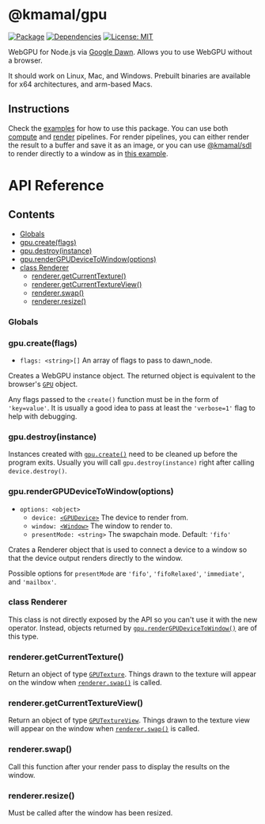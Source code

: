 # @kmamal/gpu

[![Package](https://img.shields.io/npm/v/%2540kmamal%252Fgpu)](https://www.npmjs.com/package/@kmamal/gpu)
[![Dependencies](https://img.shields.io/librariesio/release/npm/@kmamal/gpu)](https://libraries.io/npm/@kmamal%2Fgpu)
[![License: MIT](https://img.shields.io/badge/License-MIT-yellow.svg)](https://opensource.org/licenses/MIT)

WebGPU for Node.js via [Google Dawn](https://dawn.googlesource.com/dawn/+/refs/heads/main/src/dawn/node/).
Allows you to use WebGPU without a browser.

It should work on Linux, Mac, and Windows.
Prebuilt binaries are available for x64 architectures, and arm-based Macs.


## Instructions

Check the [examples](https://github.com/kmamal/gpu/tree/master/examples) for how to use this package.
You can use both [compute](https://github.com/kmamal/gpu/tree/master/examples/00-compute) and [render](https://github.com/kmamal/gpu/tree/master/examples/01-render) pipelines.
For render pipelines, you can either render the result to a buffer and save it as an image, or you can use [@kmamal/sdl](https://github.com/kmamal/node-sdl#readme) to render directly to a window as in [this example](https://github.com/kmamal/gpu/tree/master/examples/02-window).


# API Reference

## Contents

* [Globals](#globals)
* [gpu.create(flags)](#gpucreateflags)
* [gpu.destroy(instance)](#gpudestroyinstance)
* [gpu.renderGPUDeviceToWindow(options)](#gpurendergpudevicetowindowoptions)
* [class Renderer](#class-renderer)
  * [renderer.getCurrentTexture()](#renderergetcurrenttexture)
  * [renderer.getCurrentTextureView()](#renderergetcurrenttextureview)
  * [renderer.swap()](#rendererswap)
  * [renderer.resize()](#rendererresize)


### Globals

### gpu.create(flags)

* `flags: <string>[]` An array of flags to pass to dawn_node.

Creates a WebGPU instance object.
The returned object is equivalent to the browser's [`GPU`](https://developer.mozilla.org/en-US/docs/Web/API/GPU) object.

Any flags passed to the `create()` function must be in the form of `'key=value'`.
It is usually a good idea to pass at least the `'verbose=1'` flag to help with debugging.

### gpu.destroy(instance)

Instances created with [`gpu.create()`](#gpucreateflags) need to be cleaned up before the program exits.
Usually you will call `gpu.destroy(instance)` right after calling `device.destroy()`.

### gpu.renderGPUDeviceToWindow(options)

* `options: <object>`
  * `device: `[`<GPUDevice>`](http://developer.mozilla.org/en-US/docs/Web/API/GPUDevice) The device to render from.
  * `window: `[`<Window>`](https://github.com/kmamal/node-sdl?tab=readme-ov-file#class-window) The window to render to.
  * `presentMode: <string>` The swapchain mode. Default: `'fifo'`

Crates a Renderer object that is used to connect a device to a window so that the device output renders directly to the window.

Possible options for `presentMode` are `'fifo'`, `'fifoRelaxed'`, `'immediate'`, and `'mailbox'`.

### class Renderer

This class is not directly exposed by the API so you can't use it with the new operator.
Instead, objects returned by [`gpu.renderGPUDeviceToWindow()`](gpurendergpudevicetowindowoptions) are of this type.

### renderer.getCurrentTexture()

Return an object of type [`GPUTexture`](https://developer.mozilla.org/en-US/docs/Web/API/GPUTexture).
Things drawn to the texture will appear on the window when [`renderer.swap()`](#rendererswap) is called.

### renderer.getCurrentTextureView()

Return an object of type [`GPUTextureView`](https://developer.mozilla.org/en-US/docs/Web/API/GPUTextureView).
Things drawn to the texture view will appear on the window when [`renderer.swap()`](#rendererswap) is called.

### renderer.swap()

Call this function after your render pass to display the results on the window.

### renderer.resize()

Must be called after the window has been resized.
